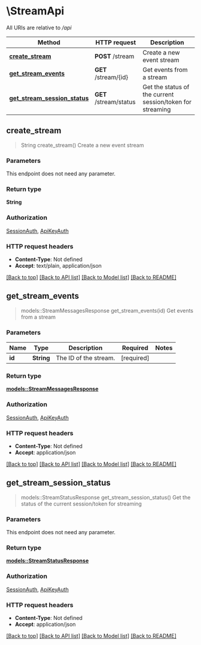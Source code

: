 # \StreamApi

All URIs are relative to */api*

Method | HTTP request | Description
------------- | ------------- | -------------
[**create_stream**](StreamApi.md#create_stream) | **POST** /stream | Create a new event stream
[**get_stream_events**](StreamApi.md#get_stream_events) | **GET** /stream/{id} | Get events from a stream
[**get_stream_session_status**](StreamApi.md#get_stream_session_status) | **GET** /stream/status | Get the status of the current session/token for streaming



## create_stream

> String create_stream()
Create a new event stream

### Parameters

This endpoint does not need any parameter.

### Return type

**String**

### Authorization

[SessionAuth](../README.md#SessionAuth), [ApiKeyAuth](../README.md#ApiKeyAuth)

### HTTP request headers

- **Content-Type**: Not defined
- **Accept**: text/plain, application/json

[[Back to top]](#) [[Back to API list]](../README.md#documentation-for-api-endpoints) [[Back to Model list]](../README.md#documentation-for-models) [[Back to README]](../README.md)


## get_stream_events

> models::StreamMessagesResponse get_stream_events(id)
Get events from a stream

### Parameters


Name | Type | Description  | Required | Notes
------------- | ------------- | ------------- | ------------- | -------------
**id** | **String** | The ID of the stream. | [required] |

### Return type

[**models::StreamMessagesResponse**](StreamMessagesResponse.md)

### Authorization

[SessionAuth](../README.md#SessionAuth), [ApiKeyAuth](../README.md#ApiKeyAuth)

### HTTP request headers

- **Content-Type**: Not defined
- **Accept**: application/json

[[Back to top]](#) [[Back to API list]](../README.md#documentation-for-api-endpoints) [[Back to Model list]](../README.md#documentation-for-models) [[Back to README]](../README.md)


## get_stream_session_status

> models::StreamStatusResponse get_stream_session_status()
Get the status of the current session/token for streaming

### Parameters

This endpoint does not need any parameter.

### Return type

[**models::StreamStatusResponse**](StreamStatusResponse.md)

### Authorization

[SessionAuth](../README.md#SessionAuth), [ApiKeyAuth](../README.md#ApiKeyAuth)

### HTTP request headers

- **Content-Type**: Not defined
- **Accept**: application/json

[[Back to top]](#) [[Back to API list]](../README.md#documentation-for-api-endpoints) [[Back to Model list]](../README.md#documentation-for-models) [[Back to README]](../README.md)

